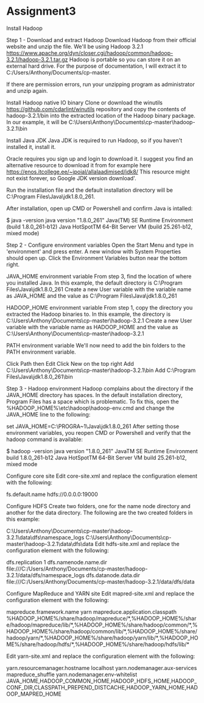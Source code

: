 # Assignment3
Install Hadoop

Step 1 - 
Download and extract Hadoop
Download Hadoop from their official website and unzip the file. We'll be using Hadoop 3.2.1 https://www.apache.org/dyn/closer.cgi/hadoop/common/hadoop-3.2.1/hadoop-3.2.1.tar.gz
Hadoop is portable so you can store it on an external hard drive. For the purpose of documentation, I will extract it to C:/Users/Anthony/Documents/cp-master.

If there are permission errors, run your unzipping program as administrator and unzip again.

Install Hadoop native IO binary
Clone or download the winutils https://github.com/cdarlint/winutils
repository and copy the contents of hadoop-3.2.1/bin into the extracted location of the Hadoop binary package. In our example, it will be C:\Users\Anthony\Documents\cp-master\hadoop-3.2.1\bin

Install Java JDK
Java JDK is required to run Hadoop, so if you haven't installed it, install it.

Oracle requires you sign up and login to download it. I suggest you find an alternative resource to download it from for example here  https://enos.itcollege.ee/~jpoial/allalaadimised/jdk8/
This resource might not exist forever, so Google JDK version download'.

Run the installation file and the default installation directory will be C:\Program Files\Java\jdk1.8.0_261.

After installation, open up CMD or Powershell and confirm Java is intalled:

$ java -version
java version "1.8.0_261"
Java(TM) SE Runtime Environment (build 1.8.0_261-b12)
Java HotSpotTM 64-Bit Server VM (build 25.261-b12, mixed mode)

Step 2 - 
Configure environment variables
Open the Start Menu and type in 'environment' and press enter. A new window with System Properties should open up. Click the Environment Variables button near the bottom right.

JAVA_HOME environment variable
From step 3, find the location of where you installed Java. In this example, the default directory is C:\Program Files\Java\jdk1.8.0_261
Create a new User variable with the variable name as JAVA_HOME and the value as C:\Program Files\Java\jdk1.8.0_261

HADOOP_HOME environment variable
From step 1, copy the directory you extracted the Hadoop binaries to. In this example, the directory is C:\Users\Anthony\Documents\cp-master\hadoop-3.2.1
Create a new User variable with the variable name as HADOOP_HOME and the value as C:\Users\Anthony\Documents\cp-master\hadoop-3.2.1

PATH environment variable
We'll now need to add the bin folders to the PATH environment variable.

Click Path then Edit
Click New on the top right
Add C:\Users\Anthony\Documents\cp-master\hadoop-3.2.1\bin
Add C:\Program Files\Java\jdk1.8.0_261\bin


Step 3 -
Hadoop environment
Hadoop complains about the directory if the JAVA_HOME directory has spaces. In the default installation directory, Program Files has a space which is problematic. To fix this, open the %HADOOP_HOME%\etc\hadoop\hadoop-env.cmd and change the JAVA_HOME line to the following:

set JAVA_HOME=C:\PROGRA~1\Java\jdk1.8.0_261
After setting those environment variables, you reopen CMD or Powershell and verify that the hadoop command is available:

$ hadoop -version
java version "1.8.0_261"
JavaTM SE Runtime Environment build 1.8.0_261-b12
Java HotSpotTM 64-Bit Server VM build 25.261-b12, mixed mode 

Configure core site
Edit core-site.xml and replace the configuration element with the following:

<configuration>
  <property>
    <name>fs.default.name</name>
    <value>hdfs://0.0.0.0:19000</value>
  </property>
</configuration>

Configure HDFS
Create two folders, one for the name node directory and another for the data directory. The following are the two created folders in this example:

C:\Users\Anthony\Documents\cp-master\hadoop-3.2.1\data\dfs\namespace_logs
C:\Users\Anthony\Documents\cp-master\hadoop-3.2.1\data\dfs\data
Edit hdfs-site.xml and replace the configuration element with the following:

<configuration>
  <property>
    <name>dfs.replication</name>
    <value>1</value>
  </property>
  <property>
    <name>dfs.namenode.name.dir</name>
    <!-- <value>file:///DIRECTORY 1 HERE</value> -->
    <value>file:///C:/Users/Anthony/Documents/cp-master/hadoop-3.2.1/data/dfs/namespace_logs</value>
  </property>
  <property>
    <name>dfs.datanode.data.dir</name>
    <!-- <value>file:///DIRECTORY 2 HERE</value> -->
    <value>file:///C:/Users/Anthony/Documents/cp-master/hadoop-3.2.1/data/dfs/data</value>
  </property>
</configuration>

Configure MapReduce and YARN site
Edit mapred-site.xml and replace the configuration element with the following:

<configuration>
  <property>
    <name>mapreduce.framework.name</name>
    <value>yarn</value>
  </property>
  <property> 
    <name>mapreduce.application.classpath</name>
    <value>%HADOOP_HOME%/share/hadoop/mapreduce/*,%HADOOP_HOME%/share/hadoop/mapreduce/lib/*,%HADOOP_HOME%/share/hadoop/common/*,%HADOOP_HOME%/share/hadoop/common/lib/*,%HADOOP_HOME%/share/hadoop/yarn/*,%HADOOP_HOME%/share/hadoop/yarn/lib/*,%HADOOP_HOME%/share/hadoop/hdfs/*,%HADOOP_HOME%/share/hadoop/hdfs/lib/*</value>
  </property>
</configuration>

Edit yarn-site.xml and replace the configuration element with the following:

<configuration>
  <property>
    <name>yarn.resourcemanager.hostname</name>
    <value>localhost</value>
  </property>
  <property>
    <name>yarn.nodemanager.aux-services</name>
    <value>mapreduce_shuffle</value>
  </property>
  <property>
    <name>yarn.nodemanager.env-whitelist</name>
    <value>JAVA_HOME,HADOOP_COMMON_HOME,HADOOP_HDFS_HOME,HADOOP_CONF_DIR,CLASSPATH_PREPEND_DISTCACHE,HADOOP_YARN_HOME,HADOOP_MAPRED_HOME</value>
  </property>
</configuration>
